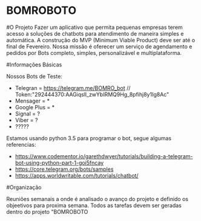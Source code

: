 # BOMROBOTO

#O Projeto
Fazer um aplicativo que permita pequenas empresas terem acesso a soluções de chatbots para atendimento de maneira simples e automática. A construção do MVP (Minimum Viable Product) deve ser até o final de Fevereiro. Nossa missão é oferecer um serviço de agendamento e pedidos por Bots completo, simples, personalizável e multiplataforma. 

#Informações Básicas

Nossos Bots de Teste:

- Telegran = https://telegram.me/BOMRO_bot  // Token:"292444370:AAGiqsll_zwYbIRMQ9Hg_8pfihj8y1Ig8Ac" 
- Mensager = *
- Google Plus = *
- Signal = ?
- Viber = ?
- ?????

Estamos usando python 3.5 para programar o bot, segue algumas referencias:

 - https://www.codementor.io/garethdwyer/tutorials/building-a-telegram-bot-using-python-part-1-goi5fncay
 - https://core.telegram.org/bots/samples
 - https://apps.worldwritable.com/tutorials/chatbot/ 

#Organização

Reuniões semanais a onde é analisado o avanço do projeto e definido os objeetivos para proxima semana.
Todos as tarefas devem ser geradas dentro do projeto "BOMROBOTO
